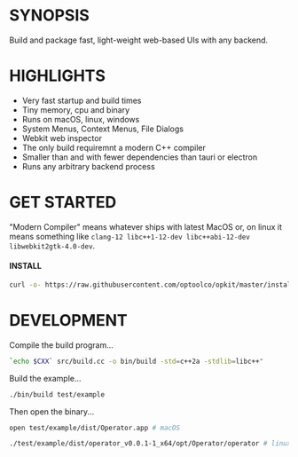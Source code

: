 # SYNOPSIS

Build and package fast, light-weight web-based UIs with any backend.


# HIGHLIGHTS

- Very fast startup and build times
- Tiny memory, cpu and binary
- Runs on macOS, linux, windows
- System Menus, Context Menus, File Dialogs
- Webkit web inspector
- The only build requiremnt a modern C++ compiler
- Smaller than and with fewer dependencies than tauri or electron
- Runs any arbitrary backend process


# GET STARTED

"Modern Compiler" means whatever ships with latest MacOS or, on linux
it means something like `clang-12 libc++1-12-dev libc++abi-12-dev libwebkit2gtk-4.0-dev`.


#### INSTALL

```bash
curl -o- https://raw.githubusercontent.com/optoolco/opkit/master/install.sh | bash
```


# DEVELOPMENT

Compile the build program...

```sh
`echo $CXX` src/build.cc -o bin/build -std=c++2a -stdlib=libc++"
```

Build the example...

```sh
./bin/build test/example
```

Then open the binary...

```sh
open test/example/dist/Operator.app # macOS
```

```sh
./test/example/dist/operator_v0.0.1-1_x64/opt/Operator/operator # linux
```

[01]:https://developer.apple.com/documentation/webkit/wkwebview
[00]:https://developer.apple.com/videos/play/wwdc2020/10188/
[0]:https://github.com/webview/webview/blob/master/webview.h
[1]:https://github.com/javalikescript/webview-c/blob/master/webview-cocoa.c#L508
[2]:https://github.com/PerBothner/DomTerm/blob/1a8eadb111b5c4eab8dce00f5f672801af52d8f5/native/webview.cc#L33
[4]:https://github.com/electron/electron/blob/6b6ffbdd107f4633b2b70d0e41be64aa65efc540/shell/browser/ui/cocoa/electron_menu_controller.mm

[5]:https://github.com/progrium/macdriver/blob/5eac15a75a75a7f275eca60ba2e64e6f29f16061/cocoa/NSWindow.go
